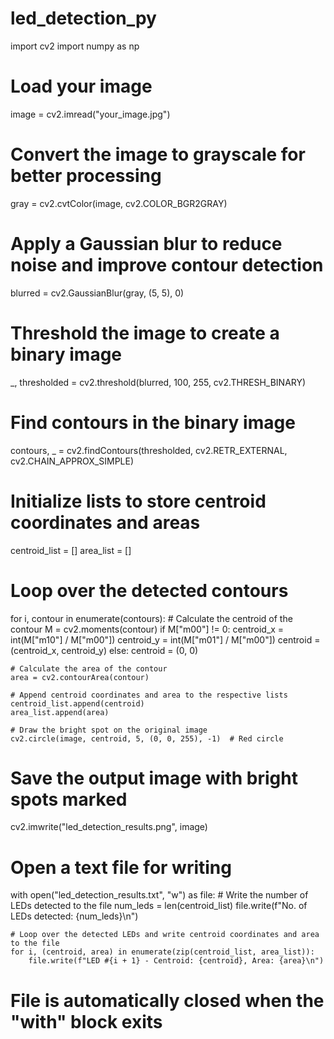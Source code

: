 # led_detection_py
import cv2
import numpy as np

# Load your image
image = cv2.imread("your_image.jpg")

# Convert the image to grayscale for better processing
gray = cv2.cvtColor(image, cv2.COLOR_BGR2GRAY)

# Apply a Gaussian blur to reduce noise and improve contour detection
blurred = cv2.GaussianBlur(gray, (5, 5), 0)

# Threshold the image to create a binary image
_, thresholded = cv2.threshold(blurred, 100, 255, cv2.THRESH_BINARY)

# Find contours in the binary image
contours, _ = cv2.findContours(thresholded, cv2.RETR_EXTERNAL, cv2.CHAIN_APPROX_SIMPLE)

# Initialize lists to store centroid coordinates and areas
centroid_list = []
area_list = []

# Loop over the detected contours
for i, contour in enumerate(contours):
    # Calculate the centroid of the contour
    M = cv2.moments(contour)
    if M["m00"] != 0:
        centroid_x = int(M["m10"] / M["m00"])
        centroid_y = int(M["m01"] / M["m00"])
        centroid = (centroid_x, centroid_y)
    else:
        centroid = (0, 0)

    # Calculate the area of the contour
    area = cv2.contourArea(contour)

    # Append centroid coordinates and area to the respective lists
    centroid_list.append(centroid)
    area_list.append(area)

    # Draw the bright spot on the original image
    cv2.circle(image, centroid, 5, (0, 0, 255), -1)  # Red circle

# Save the output image with bright spots marked
cv2.imwrite("led_detection_results.png", image)

# Open a text file for writing
with open("led_detection_results.txt", "w") as file:
    # Write the number of LEDs detected to the file
    num_leds = len(centroid_list)
    file.write(f"No. of LEDs detected: {num_leds}\n")

    # Loop over the detected LEDs and write centroid coordinates and area to the file
    for i, (centroid, area) in enumerate(zip(centroid_list, area_list)):
        file.write(f"LED #{i + 1} - Centroid: {centroid}, Area: {area}\n")

# File is automatically closed when the "with" block exits
